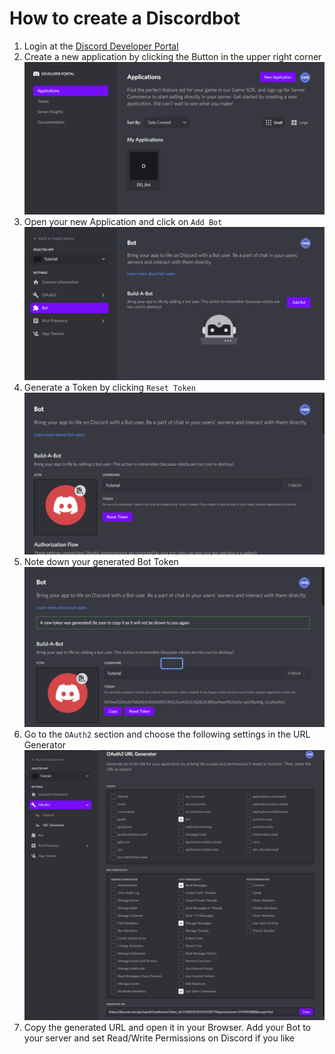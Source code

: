 # How to create a Discordbot

1. Login at the [Discord Developer Portal](https://discord.com/developers/)
2. Create a new application by clicking the Button in the upper right corner ![New Application](/pics/NewApplications.png)
3. Open your new Application and click on `Add Bot` ![Build-A-Bot](/pics/BuildABot.png)
4. Generate a Token by clicking `Reset Token` ![Reset Token](/pics/ResetToken.png)
5. Note down your generated Bot Token ![Bot Token](/pics/TokenGenerated.png)
6. Go to the `OAuth2` section and choose the following settings in the URL Generator ![AuthSettings](/pics/BotPermissions.png)
7. Copy the generated URL and open it in your Browser. Add your Bot to your server and set Read/Write Permissions on Discord if you like